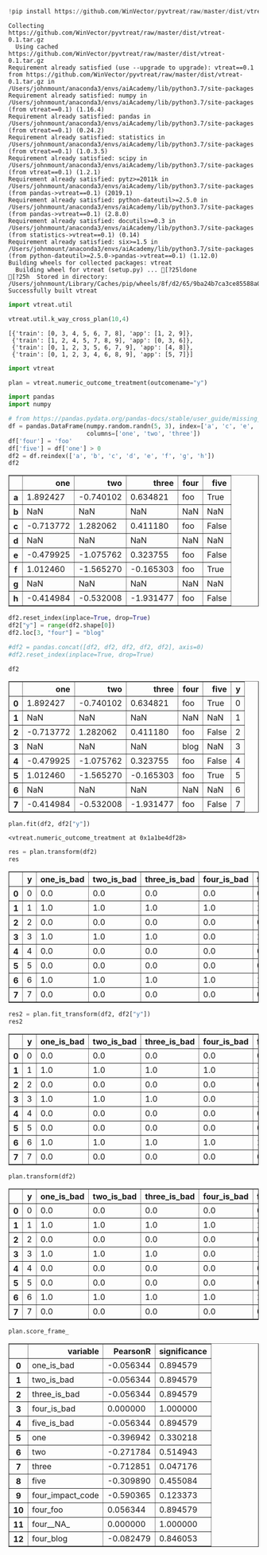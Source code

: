 

```python
!pip install https://github.com/WinVector/pyvtreat/raw/master/dist/vtreat-0.1.tar.gz
```

    Collecting https://github.com/WinVector/pyvtreat/raw/master/dist/vtreat-0.1.tar.gz
      Using cached https://github.com/WinVector/pyvtreat/raw/master/dist/vtreat-0.1.tar.gz
    Requirement already satisfied (use --upgrade to upgrade): vtreat==0.1 from https://github.com/WinVector/pyvtreat/raw/master/dist/vtreat-0.1.tar.gz in /Users/johnmount/anaconda3/envs/aiAcademy/lib/python3.7/site-packages
    Requirement already satisfied: numpy in /Users/johnmount/anaconda3/envs/aiAcademy/lib/python3.7/site-packages (from vtreat==0.1) (1.16.4)
    Requirement already satisfied: pandas in /Users/johnmount/anaconda3/envs/aiAcademy/lib/python3.7/site-packages (from vtreat==0.1) (0.24.2)
    Requirement already satisfied: statistics in /Users/johnmount/anaconda3/envs/aiAcademy/lib/python3.7/site-packages (from vtreat==0.1) (1.0.3.5)
    Requirement already satisfied: scipy in /Users/johnmount/anaconda3/envs/aiAcademy/lib/python3.7/site-packages (from vtreat==0.1) (1.2.1)
    Requirement already satisfied: pytz>=2011k in /Users/johnmount/anaconda3/envs/aiAcademy/lib/python3.7/site-packages (from pandas->vtreat==0.1) (2019.1)
    Requirement already satisfied: python-dateutil>=2.5.0 in /Users/johnmount/anaconda3/envs/aiAcademy/lib/python3.7/site-packages (from pandas->vtreat==0.1) (2.8.0)
    Requirement already satisfied: docutils>=0.3 in /Users/johnmount/anaconda3/envs/aiAcademy/lib/python3.7/site-packages (from statistics->vtreat==0.1) (0.14)
    Requirement already satisfied: six>=1.5 in /Users/johnmount/anaconda3/envs/aiAcademy/lib/python3.7/site-packages (from python-dateutil>=2.5.0->pandas->vtreat==0.1) (1.12.0)
    Building wheels for collected packages: vtreat
      Building wheel for vtreat (setup.py) ... [?25ldone
    [?25h  Stored in directory: /Users/johnmount/Library/Caches/pip/wheels/8f/d2/65/9ba24b7ca3ce85588a0aa24e1695428cafb12cbec807d43f65
    Successfully built vtreat



```python
import vtreat.util
```


```python
vtreat.util.k_way_cross_plan(10,4)
```




    [{'train': [0, 3, 4, 5, 6, 7, 8], 'app': [1, 2, 9]},
     {'train': [1, 2, 4, 5, 7, 8, 9], 'app': [0, 3, 6]},
     {'train': [0, 1, 2, 3, 5, 6, 7, 9], 'app': [4, 8]},
     {'train': [0, 1, 2, 3, 4, 6, 8, 9], 'app': [5, 7]}]




```python
import vtreat
```


```python
plan = vtreat.numeric_outcome_treatment(outcomename="y")
```


```python
import pandas
import numpy
```


```python
# from https://pandas.pydata.org/pandas-docs/stable/user_guide/missing_data.html
df = pandas.DataFrame(numpy.random.randn(5, 3), index=['a', 'c', 'e', 'f', 'h'],
                      columns=['one', 'two', 'three'])
df['four'] = 'foo'
df['five'] = df['one'] > 0
df2 = df.reindex(['a', 'b', 'c', 'd', 'e', 'f', 'g', 'h'])
df2
```




<div>
<style scoped>
    .dataframe tbody tr th:only-of-type {
        vertical-align: middle;
    }

    .dataframe tbody tr th {
        vertical-align: top;
    }

    .dataframe thead th {
        text-align: right;
    }
</style>
<table border="1" class="dataframe">
  <thead>
    <tr style="text-align: right;">
      <th></th>
      <th>one</th>
      <th>two</th>
      <th>three</th>
      <th>four</th>
      <th>five</th>
    </tr>
  </thead>
  <tbody>
    <tr>
      <th>a</th>
      <td>1.892427</td>
      <td>-0.740102</td>
      <td>0.634821</td>
      <td>foo</td>
      <td>True</td>
    </tr>
    <tr>
      <th>b</th>
      <td>NaN</td>
      <td>NaN</td>
      <td>NaN</td>
      <td>NaN</td>
      <td>NaN</td>
    </tr>
    <tr>
      <th>c</th>
      <td>-0.713772</td>
      <td>1.282062</td>
      <td>0.411180</td>
      <td>foo</td>
      <td>False</td>
    </tr>
    <tr>
      <th>d</th>
      <td>NaN</td>
      <td>NaN</td>
      <td>NaN</td>
      <td>NaN</td>
      <td>NaN</td>
    </tr>
    <tr>
      <th>e</th>
      <td>-0.479925</td>
      <td>-1.075762</td>
      <td>0.323755</td>
      <td>foo</td>
      <td>False</td>
    </tr>
    <tr>
      <th>f</th>
      <td>1.012460</td>
      <td>-1.565270</td>
      <td>-0.165303</td>
      <td>foo</td>
      <td>True</td>
    </tr>
    <tr>
      <th>g</th>
      <td>NaN</td>
      <td>NaN</td>
      <td>NaN</td>
      <td>NaN</td>
      <td>NaN</td>
    </tr>
    <tr>
      <th>h</th>
      <td>-0.414984</td>
      <td>-0.532008</td>
      <td>-1.931477</td>
      <td>foo</td>
      <td>False</td>
    </tr>
  </tbody>
</table>
</div>




```python
df2.reset_index(inplace=True, drop=True)
df2["y"] = range(df2.shape[0])
df2.loc[3, "four"] = "blog"
```


```python
#df2 = pandas.concat([df2, df2, df2, df2, df2], axis=0)
#df2.reset_index(inplace=True, drop=True)
```


```python
df2
```




<div>
<style scoped>
    .dataframe tbody tr th:only-of-type {
        vertical-align: middle;
    }

    .dataframe tbody tr th {
        vertical-align: top;
    }

    .dataframe thead th {
        text-align: right;
    }
</style>
<table border="1" class="dataframe">
  <thead>
    <tr style="text-align: right;">
      <th></th>
      <th>one</th>
      <th>two</th>
      <th>three</th>
      <th>four</th>
      <th>five</th>
      <th>y</th>
    </tr>
  </thead>
  <tbody>
    <tr>
      <th>0</th>
      <td>1.892427</td>
      <td>-0.740102</td>
      <td>0.634821</td>
      <td>foo</td>
      <td>True</td>
      <td>0</td>
    </tr>
    <tr>
      <th>1</th>
      <td>NaN</td>
      <td>NaN</td>
      <td>NaN</td>
      <td>NaN</td>
      <td>NaN</td>
      <td>1</td>
    </tr>
    <tr>
      <th>2</th>
      <td>-0.713772</td>
      <td>1.282062</td>
      <td>0.411180</td>
      <td>foo</td>
      <td>False</td>
      <td>2</td>
    </tr>
    <tr>
      <th>3</th>
      <td>NaN</td>
      <td>NaN</td>
      <td>NaN</td>
      <td>blog</td>
      <td>NaN</td>
      <td>3</td>
    </tr>
    <tr>
      <th>4</th>
      <td>-0.479925</td>
      <td>-1.075762</td>
      <td>0.323755</td>
      <td>foo</td>
      <td>False</td>
      <td>4</td>
    </tr>
    <tr>
      <th>5</th>
      <td>1.012460</td>
      <td>-1.565270</td>
      <td>-0.165303</td>
      <td>foo</td>
      <td>True</td>
      <td>5</td>
    </tr>
    <tr>
      <th>6</th>
      <td>NaN</td>
      <td>NaN</td>
      <td>NaN</td>
      <td>NaN</td>
      <td>NaN</td>
      <td>6</td>
    </tr>
    <tr>
      <th>7</th>
      <td>-0.414984</td>
      <td>-0.532008</td>
      <td>-1.931477</td>
      <td>foo</td>
      <td>False</td>
      <td>7</td>
    </tr>
  </tbody>
</table>
</div>




```python
plan.fit(df2, df2["y"])
```




    <vtreat.numeric_outcome_treatment at 0x1a1be4df28>




```python
res = plan.transform(df2)
res
```




<div>
<style scoped>
    .dataframe tbody tr th:only-of-type {
        vertical-align: middle;
    }

    .dataframe tbody tr th {
        vertical-align: top;
    }

    .dataframe thead th {
        text-align: right;
    }
</style>
<table border="1" class="dataframe">
  <thead>
    <tr style="text-align: right;">
      <th></th>
      <th>y</th>
      <th>one_is_bad</th>
      <th>two_is_bad</th>
      <th>three_is_bad</th>
      <th>four_is_bad</th>
      <th>five_is_bad</th>
      <th>one</th>
      <th>two</th>
      <th>three</th>
      <th>five</th>
      <th>four_impact_code</th>
      <th>four_foo</th>
      <th>four__NA_</th>
      <th>four_blog</th>
    </tr>
  </thead>
  <tbody>
    <tr>
      <th>0</th>
      <td>0</td>
      <td>0.0</td>
      <td>0.0</td>
      <td>0.0</td>
      <td>0.0</td>
      <td>0.0</td>
      <td>1.892427</td>
      <td>-0.740102</td>
      <td>0.634821</td>
      <td>1.0</td>
      <td>0.009018</td>
      <td>1</td>
      <td>0</td>
      <td>0</td>
    </tr>
    <tr>
      <th>1</th>
      <td>1</td>
      <td>1.0</td>
      <td>1.0</td>
      <td>1.0</td>
      <td>1.0</td>
      <td>1.0</td>
      <td>0.259241</td>
      <td>-0.526216</td>
      <td>-0.145405</td>
      <td>0.4</td>
      <td>0.000000</td>
      <td>0</td>
      <td>1</td>
      <td>0</td>
    </tr>
    <tr>
      <th>2</th>
      <td>2</td>
      <td>0.0</td>
      <td>0.0</td>
      <td>0.0</td>
      <td>0.0</td>
      <td>0.0</td>
      <td>-0.713772</td>
      <td>1.282062</td>
      <td>0.411180</td>
      <td>0.0</td>
      <td>0.009018</td>
      <td>1</td>
      <td>0</td>
      <td>0</td>
    </tr>
    <tr>
      <th>3</th>
      <td>3</td>
      <td>1.0</td>
      <td>1.0</td>
      <td>1.0</td>
      <td>0.0</td>
      <td>1.0</td>
      <td>0.259241</td>
      <td>-0.526216</td>
      <td>-0.145405</td>
      <td>0.4</td>
      <td>-0.009719</td>
      <td>0</td>
      <td>0</td>
      <td>1</td>
    </tr>
    <tr>
      <th>4</th>
      <td>4</td>
      <td>0.0</td>
      <td>0.0</td>
      <td>0.0</td>
      <td>0.0</td>
      <td>0.0</td>
      <td>-0.479925</td>
      <td>-1.075762</td>
      <td>0.323755</td>
      <td>0.0</td>
      <td>0.009018</td>
      <td>1</td>
      <td>0</td>
      <td>0</td>
    </tr>
    <tr>
      <th>5</th>
      <td>5</td>
      <td>0.0</td>
      <td>0.0</td>
      <td>0.0</td>
      <td>0.0</td>
      <td>0.0</td>
      <td>1.012460</td>
      <td>-1.565270</td>
      <td>-0.165303</td>
      <td>1.0</td>
      <td>0.009018</td>
      <td>1</td>
      <td>0</td>
      <td>0</td>
    </tr>
    <tr>
      <th>6</th>
      <td>6</td>
      <td>1.0</td>
      <td>1.0</td>
      <td>1.0</td>
      <td>1.0</td>
      <td>1.0</td>
      <td>0.259241</td>
      <td>-0.526216</td>
      <td>-0.145405</td>
      <td>0.4</td>
      <td>0.000000</td>
      <td>0</td>
      <td>1</td>
      <td>0</td>
    </tr>
    <tr>
      <th>7</th>
      <td>7</td>
      <td>0.0</td>
      <td>0.0</td>
      <td>0.0</td>
      <td>0.0</td>
      <td>0.0</td>
      <td>-0.414984</td>
      <td>-0.532008</td>
      <td>-1.931477</td>
      <td>0.0</td>
      <td>0.009018</td>
      <td>1</td>
      <td>0</td>
      <td>0</td>
    </tr>
  </tbody>
</table>
</div>




```python
res2 = plan.fit_transform(df2, df2["y"])
res2
```




<div>
<style scoped>
    .dataframe tbody tr th:only-of-type {
        vertical-align: middle;
    }

    .dataframe tbody tr th {
        vertical-align: top;
    }

    .dataframe thead th {
        text-align: right;
    }
</style>
<table border="1" class="dataframe">
  <thead>
    <tr style="text-align: right;">
      <th></th>
      <th>y</th>
      <th>one_is_bad</th>
      <th>two_is_bad</th>
      <th>three_is_bad</th>
      <th>four_is_bad</th>
      <th>five_is_bad</th>
      <th>one</th>
      <th>two</th>
      <th>three</th>
      <th>five</th>
      <th>four_impact_code</th>
      <th>four_foo</th>
      <th>four__NA_</th>
      <th>four_blog</th>
    </tr>
  </thead>
  <tbody>
    <tr>
      <th>0</th>
      <td>0</td>
      <td>0.0</td>
      <td>0.0</td>
      <td>0.0</td>
      <td>0.0</td>
      <td>0.0</td>
      <td>1.892427</td>
      <td>-0.740102</td>
      <td>0.634821</td>
      <td>1.0</td>
      <td>0.195219</td>
      <td>1</td>
      <td>0</td>
      <td>0</td>
    </tr>
    <tr>
      <th>1</th>
      <td>1</td>
      <td>1.0</td>
      <td>1.0</td>
      <td>1.0</td>
      <td>1.0</td>
      <td>1.0</td>
      <td>0.259241</td>
      <td>-0.526216</td>
      <td>-0.145405</td>
      <td>0.4</td>
      <td>0.000000</td>
      <td>0</td>
      <td>1</td>
      <td>0</td>
    </tr>
    <tr>
      <th>2</th>
      <td>2</td>
      <td>0.0</td>
      <td>0.0</td>
      <td>0.0</td>
      <td>0.0</td>
      <td>0.0</td>
      <td>-0.713772</td>
      <td>1.282062</td>
      <td>0.411180</td>
      <td>0.0</td>
      <td>0.043956</td>
      <td>1</td>
      <td>0</td>
      <td>0</td>
    </tr>
    <tr>
      <th>3</th>
      <td>3</td>
      <td>1.0</td>
      <td>1.0</td>
      <td>1.0</td>
      <td>0.0</td>
      <td>1.0</td>
      <td>0.259241</td>
      <td>-0.526216</td>
      <td>-0.145405</td>
      <td>0.4</td>
      <td>0.000000</td>
      <td>0</td>
      <td>0</td>
      <td>1</td>
    </tr>
    <tr>
      <th>4</th>
      <td>4</td>
      <td>0.0</td>
      <td>0.0</td>
      <td>0.0</td>
      <td>0.0</td>
      <td>0.0</td>
      <td>-0.479925</td>
      <td>-1.075762</td>
      <td>0.323755</td>
      <td>0.0</td>
      <td>0.295775</td>
      <td>1</td>
      <td>0</td>
      <td>0</td>
    </tr>
    <tr>
      <th>5</th>
      <td>5</td>
      <td>0.0</td>
      <td>0.0</td>
      <td>0.0</td>
      <td>0.0</td>
      <td>0.0</td>
      <td>1.012460</td>
      <td>-1.565270</td>
      <td>-0.165303</td>
      <td>1.0</td>
      <td>-0.001562</td>
      <td>1</td>
      <td>0</td>
      <td>0</td>
    </tr>
    <tr>
      <th>6</th>
      <td>6</td>
      <td>1.0</td>
      <td>1.0</td>
      <td>1.0</td>
      <td>1.0</td>
      <td>1.0</td>
      <td>0.259241</td>
      <td>-0.526216</td>
      <td>-0.145405</td>
      <td>0.4</td>
      <td>0.000000</td>
      <td>0</td>
      <td>1</td>
      <td>0</td>
    </tr>
    <tr>
      <th>7</th>
      <td>7</td>
      <td>0.0</td>
      <td>0.0</td>
      <td>0.0</td>
      <td>0.0</td>
      <td>0.0</td>
      <td>-0.414984</td>
      <td>-0.532008</td>
      <td>-1.931477</td>
      <td>0.0</td>
      <td>-0.491063</td>
      <td>1</td>
      <td>0</td>
      <td>0</td>
    </tr>
  </tbody>
</table>
</div>




```python
plan.transform(df2)
```




<div>
<style scoped>
    .dataframe tbody tr th:only-of-type {
        vertical-align: middle;
    }

    .dataframe tbody tr th {
        vertical-align: top;
    }

    .dataframe thead th {
        text-align: right;
    }
</style>
<table border="1" class="dataframe">
  <thead>
    <tr style="text-align: right;">
      <th></th>
      <th>y</th>
      <th>one_is_bad</th>
      <th>two_is_bad</th>
      <th>three_is_bad</th>
      <th>four_is_bad</th>
      <th>five_is_bad</th>
      <th>one</th>
      <th>two</th>
      <th>three</th>
      <th>five</th>
      <th>four_impact_code</th>
      <th>four_foo</th>
      <th>four__NA_</th>
      <th>four_blog</th>
    </tr>
  </thead>
  <tbody>
    <tr>
      <th>0</th>
      <td>0</td>
      <td>0.0</td>
      <td>0.0</td>
      <td>0.0</td>
      <td>0.0</td>
      <td>0.0</td>
      <td>1.892427</td>
      <td>-0.740102</td>
      <td>0.634821</td>
      <td>1.0</td>
      <td>0.009018</td>
      <td>1</td>
      <td>0</td>
      <td>0</td>
    </tr>
    <tr>
      <th>1</th>
      <td>1</td>
      <td>1.0</td>
      <td>1.0</td>
      <td>1.0</td>
      <td>1.0</td>
      <td>1.0</td>
      <td>0.259241</td>
      <td>-0.526216</td>
      <td>-0.145405</td>
      <td>0.4</td>
      <td>0.000000</td>
      <td>0</td>
      <td>1</td>
      <td>0</td>
    </tr>
    <tr>
      <th>2</th>
      <td>2</td>
      <td>0.0</td>
      <td>0.0</td>
      <td>0.0</td>
      <td>0.0</td>
      <td>0.0</td>
      <td>-0.713772</td>
      <td>1.282062</td>
      <td>0.411180</td>
      <td>0.0</td>
      <td>0.009018</td>
      <td>1</td>
      <td>0</td>
      <td>0</td>
    </tr>
    <tr>
      <th>3</th>
      <td>3</td>
      <td>1.0</td>
      <td>1.0</td>
      <td>1.0</td>
      <td>0.0</td>
      <td>1.0</td>
      <td>0.259241</td>
      <td>-0.526216</td>
      <td>-0.145405</td>
      <td>0.4</td>
      <td>-0.009719</td>
      <td>0</td>
      <td>0</td>
      <td>1</td>
    </tr>
    <tr>
      <th>4</th>
      <td>4</td>
      <td>0.0</td>
      <td>0.0</td>
      <td>0.0</td>
      <td>0.0</td>
      <td>0.0</td>
      <td>-0.479925</td>
      <td>-1.075762</td>
      <td>0.323755</td>
      <td>0.0</td>
      <td>0.009018</td>
      <td>1</td>
      <td>0</td>
      <td>0</td>
    </tr>
    <tr>
      <th>5</th>
      <td>5</td>
      <td>0.0</td>
      <td>0.0</td>
      <td>0.0</td>
      <td>0.0</td>
      <td>0.0</td>
      <td>1.012460</td>
      <td>-1.565270</td>
      <td>-0.165303</td>
      <td>1.0</td>
      <td>0.009018</td>
      <td>1</td>
      <td>0</td>
      <td>0</td>
    </tr>
    <tr>
      <th>6</th>
      <td>6</td>
      <td>1.0</td>
      <td>1.0</td>
      <td>1.0</td>
      <td>1.0</td>
      <td>1.0</td>
      <td>0.259241</td>
      <td>-0.526216</td>
      <td>-0.145405</td>
      <td>0.4</td>
      <td>0.000000</td>
      <td>0</td>
      <td>1</td>
      <td>0</td>
    </tr>
    <tr>
      <th>7</th>
      <td>7</td>
      <td>0.0</td>
      <td>0.0</td>
      <td>0.0</td>
      <td>0.0</td>
      <td>0.0</td>
      <td>-0.414984</td>
      <td>-0.532008</td>
      <td>-1.931477</td>
      <td>0.0</td>
      <td>0.009018</td>
      <td>1</td>
      <td>0</td>
      <td>0</td>
    </tr>
  </tbody>
</table>
</div>




```python
plan.score_frame_
```




<div>
<style scoped>
    .dataframe tbody tr th:only-of-type {
        vertical-align: middle;
    }

    .dataframe tbody tr th {
        vertical-align: top;
    }

    .dataframe thead th {
        text-align: right;
    }
</style>
<table border="1" class="dataframe">
  <thead>
    <tr style="text-align: right;">
      <th></th>
      <th>variable</th>
      <th>PearsonR</th>
      <th>significance</th>
    </tr>
  </thead>
  <tbody>
    <tr>
      <th>0</th>
      <td>one_is_bad</td>
      <td>-0.056344</td>
      <td>0.894579</td>
    </tr>
    <tr>
      <th>1</th>
      <td>two_is_bad</td>
      <td>-0.056344</td>
      <td>0.894579</td>
    </tr>
    <tr>
      <th>2</th>
      <td>three_is_bad</td>
      <td>-0.056344</td>
      <td>0.894579</td>
    </tr>
    <tr>
      <th>3</th>
      <td>four_is_bad</td>
      <td>0.000000</td>
      <td>1.000000</td>
    </tr>
    <tr>
      <th>4</th>
      <td>five_is_bad</td>
      <td>-0.056344</td>
      <td>0.894579</td>
    </tr>
    <tr>
      <th>5</th>
      <td>one</td>
      <td>-0.396942</td>
      <td>0.330218</td>
    </tr>
    <tr>
      <th>6</th>
      <td>two</td>
      <td>-0.271784</td>
      <td>0.514943</td>
    </tr>
    <tr>
      <th>7</th>
      <td>three</td>
      <td>-0.712851</td>
      <td>0.047176</td>
    </tr>
    <tr>
      <th>8</th>
      <td>five</td>
      <td>-0.309890</td>
      <td>0.455084</td>
    </tr>
    <tr>
      <th>9</th>
      <td>four_impact_code</td>
      <td>-0.590365</td>
      <td>0.123373</td>
    </tr>
    <tr>
      <th>10</th>
      <td>four_foo</td>
      <td>0.056344</td>
      <td>0.894579</td>
    </tr>
    <tr>
      <th>11</th>
      <td>four__NA_</td>
      <td>0.000000</td>
      <td>1.000000</td>
    </tr>
    <tr>
      <th>12</th>
      <td>four_blog</td>
      <td>-0.082479</td>
      <td>0.846053</td>
    </tr>
  </tbody>
</table>
</div>




```python

```


```python

```
